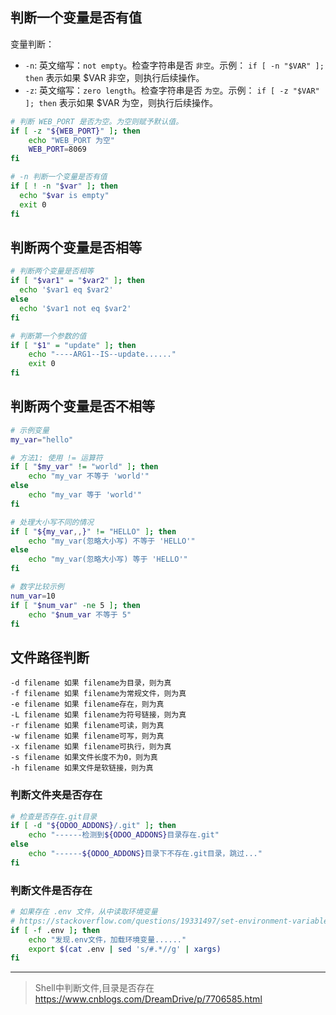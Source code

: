 ## 判断一个变量是否有值

变量判断：

- `-n`: 英文缩写：`not empty`。检查字符串是否 `非空`。示例： `if [ -n "$VAR" ]; then` 表示如果 $VAR 非空，则执行后续操作。
- `-z`:  英文缩写：`zero length`。检查字符串是否 `为空`。示例： `if [ -z "$VAR" ]; then` 表示如果 $VAR 为空，则执行后续操作。

```bash
# 判断 WEB_PORT 是否为空。为空则赋予默认值。
if [ -z "${WEB_PORT}" ]; then
    echo "WEB_PORT 为空"
    WEB_PORT=8069
fi

# -n 判断一个变量是否有值
if [ ! -n "$var" ]; then
  echo "$var is empty"
  exit 0
fi
```

## 判断两个变量是否相等

```bash
# 判断两个变量是否相等
if [ "$var1" = "$var2" ]; then
  echo '$var1 eq $var2'
else
  echo '$var1 not eq $var2'
fi

# 判断第一个参数的值
if [ "$1" = "update" ]; then
    echo "----ARG1--IS--update......"
    exit 0
fi
```

## 判断两个变量是否不相等

```bash
# 示例变量
my_var="hello"

# 方法1: 使用 != 运算符
if [ "$my_var" != "world" ]; then
    echo "my_var 不等于 'world'"
else
    echo "my_var 等于 'world'"
fi

# 处理大小写不同的情况
if [ "${my_var,,}" != "HELLO" ]; then
    echo "my_var(忽略大小写) 不等于 'HELLO'"
else
    echo "my_var(忽略大小写) 等于 'HELLO'"
fi

# 数字比较示例
num_var=10
if [ "$num_var" -ne 5 ]; then
    echo "$num_var 不等于 5"
fi
```

## 文件路径判断

```
-d filename 如果 filename为目录，则为真 
-f filename 如果 filename为常规文件，则为真
-e filename 如果 filename存在，则为真 
-L filename 如果 filename为符号链接，则为真 
-r filename 如果 filename可读，则为真 
-w filename 如果 filename可写，则为真 
-x filename 如果 filename可执行，则为真 
-s filename 如果文件长度不为0，则为真 
-h filename 如果文件是软链接，则为真
```


### 判断文件夹是否存在

```bash
# 检查是否存在.git目录
if [ -d "${ODOO_ADDONS}/.git" ]; then
    echo "------检测到${ODOO_ADDONS}目录存在.git"
else
    echo "------${ODOO_ADDONS}目录下不存在.git目录，跳过..."
fi
```

### 判断文件是否存在

```bash
# 如果存在 .env 文件，从中读取环境变量
# https://stackoverflow.com/questions/19331497/set-environment-variables-from-file-of-key-value-pairs
if [ -f .env ]; then
    echo "发现.env文件，加载环境变量......"
    export $(cat .env | sed 's/#.*//g' | xargs)
fi
```

----------

> Shell中判断文件,目录是否存在 https://www.cnblogs.com/DreamDrive/p/7706585.html